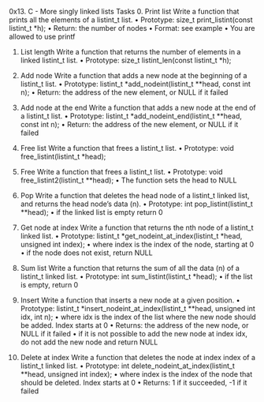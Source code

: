 0x13. C - More singly linked lists
Tasks
0. Print list
Write a function that prints all the elements of a listint_t list.
•	Prototype: size_t print_listint(const listint_t *h);
•	Return: the number of nodes
•	Format: see example
•	You are allowed to use printf

1. List length
Write a function that returns the number of elements in a linked listint_t list.
•	Prototype: size_t listint_len(const listint_t *h);

2. Add node
Write a function that adds a new node at the beginning of a listint_t list.
•	Prototype: listint_t *add_nodeint(listint_t **head, const int n);
•	Return: the address of the new element, or NULL if it failed

3. Add node at the end
Write a function that adds a new node at the end of a listint_t list.
•	Prototype: listint_t *add_nodeint_end(listint_t **head, const int n);
•	Return: the address of the new element, or NULL if it failed

4. Free list
Write a function that frees a listint_t list.
•	Prototype: void free_listint(listint_t *head);

5. Free
Write a function that frees a listint_t list.
•	Prototype: void free_listint2(listint_t **head);
•	The function sets the head to NULL

6. Pop
Write a function that deletes the head node of a listint_t linked list, and returns the head node’s data (n).
•	Prototype: int pop_listint(listint_t **head);
•	if the linked list is empty return 0

7. Get node at index
Write a function that returns the nth node of a listint_t linked list.
•	Prototype: listint_t *get_nodeint_at_index(listint_t *head, unsigned int index);
•	where index is the index of the node, starting at 0
•	if the node does not exist, return NULL
8. Sum list
Write a function that returns the sum of all the data (n) of a listint_t linked list.
•	Prototype: int sum_listint(listint_t *head);
•	if the list is empty, return 0
9. Insert
Write a function that inserts a new node at a given position.
•	Prototype: listint_t *insert_nodeint_at_index(listint_t **head, unsigned int idx, int n);
•	where idx is the index of the list where the new node should be added. Index starts at 0
•	Returns: the address of the new node, or NULL if it failed
•	if it is not possible to add the new node at index idx, do not add the new node and return NULL
10. Delete at index
Write a function that deletes the node at index index of a listint_t linked list.
•	Prototype: int delete_nodeint_at_index(listint_t **head, unsigned int index);
•	where index is the index of the node that should be deleted. Index starts at 0
•	Returns: 1 if it succeeded, -1 if it failed
